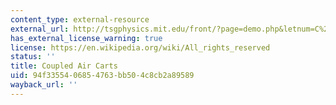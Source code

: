```yaml
---
content_type: external-resource
external_url: http://tsgphysics.mit.edu/front/?page=demo.php&letnum=C%2020&show=0
has_external_license_warning: true
license: https://en.wikipedia.org/wiki/All_rights_reserved
status: ''
title: Coupled Air Carts
uid: 94f33554-0685-4763-bb50-4c8cb2a89589
wayback_url: ''
---
```

